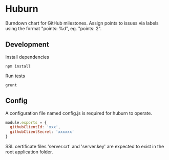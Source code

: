 Huburn
======

Burndown chart for GitHub milestones. Assign points to issues via labels using the format "points: %d", eg. "points: 2".


Development
-----------

Install dependencies

```
npm install
```


Run tests

```
grunt
```

Config
------

A configuration file named config.js is required for huburn to operate. 

```js
module.exports = {
  githubClientId: 'xxx',
  githubClientSecret: 'xxxxxx'
}
```

SSL certificate files 'server.crt' and 'server.key' are expected to exist in the root application folder.
